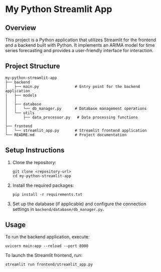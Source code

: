 # My Python Streamlit App

## Overview
This project is a Python application that utilizes Streamlit for the frontend and a backend built with Python. It implements an ARIMA model for time series forecasting and provides a user-friendly interface for interaction.

## Project Structure
```
my-python-streamlit-app
├── backend
│   ├── main.py                # Entry point for the backend application
│   ├── models
│   │      
│   ├── database
│   │   └── db_manager.py      # Database management operations
│   └── utils
│       ├── data_processor.py   # Data processing functions
│   
├── frontend
│   └── streamlit_app.py       # Streamlit frontend application
└── README.md                  # Project documentation
```

## Setup Instructions
1. Clone the repository:
   ```
   git clone <repository-url>
   cd my-python-streamlit-app
   ```

2. Install the required packages:
   ```
   pip install -r requirements.txt
   ```

3. Set up the database (if applicable) and configure the connection settings in `backend/database/db_manager.py`.

## Usage
To run the backend application, execute:
```
uvicorn main:app --reload --port 8000
```

To launch the Streamlit frontend, run:
```
streamlit run frontend/streamlit_app.py
```
